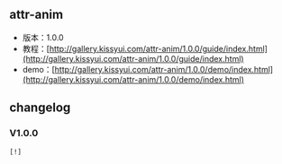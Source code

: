 ## attr-anim


* 版本：1.0.0
* 教程：[http://gallery.kissyui.com/attr-anim/1.0.0/guide/index.html](http://gallery.kissyui.com/attr-anim/1.0.0/guide/index.html)
* demo：[http://gallery.kissyui.com/attr-anim/1.0.0/demo/index.html](http://gallery.kissyui.com/attr-anim/1.0.0/demo/index.html)

## changelog

### V1.0.0

    [!]


